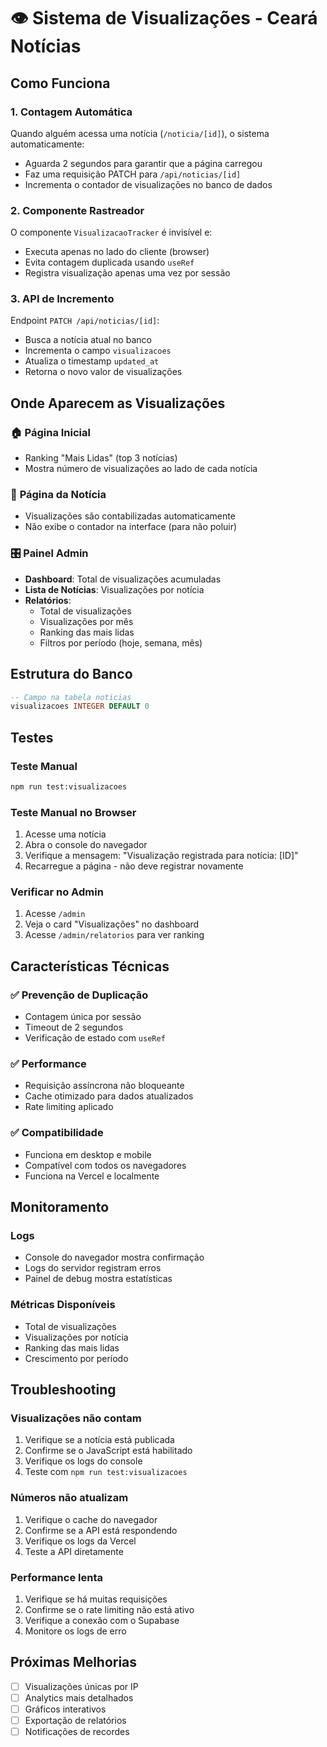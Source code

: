 # 👁️ Sistema de Visualizações - Ceará Notícias

## Como Funciona

### 1. **Contagem Automática**
Quando alguém acessa uma notícia (`/noticia/[id]`), o sistema automaticamente:
- Aguarda 2 segundos para garantir que a página carregou
- Faz uma requisição PATCH para `/api/noticias/[id]`
- Incrementa o contador de visualizações no banco de dados

### 2. **Componente Rastreador**
O componente `VisualizacaoTracker` é invisível e:
- Executa apenas no lado do cliente (browser)
- Evita contagem duplicada usando `useRef`
- Registra visualização apenas uma vez por sessão

### 3. **API de Incremento**
Endpoint `PATCH /api/noticias/[id]`:
- Busca a notícia atual no banco
- Incrementa o campo `visualizacoes`
- Atualiza o timestamp `updated_at`
- Retorna o novo valor de visualizações

## Onde Aparecem as Visualizações

### 🏠 **Página Inicial**
- Ranking "Mais Lidas" (top 3 notícias)
- Mostra número de visualizações ao lado de cada notícia

### 📰 **Página da Notícia**
- Visualizações são contabilizadas automaticamente
- Não exibe o contador na interface (para não poluir)

### 🎛️ **Painel Admin**
- **Dashboard**: Total de visualizações acumuladas
- **Lista de Notícias**: Visualizações por notícia
- **Relatórios**: 
  - Total de visualizações
  - Visualizações por mês
  - Ranking das mais lidas
  - Filtros por período (hoje, semana, mês)

## Estrutura do Banco

```sql
-- Campo na tabela noticias
visualizacoes INTEGER DEFAULT 0
```

## Testes

### Teste Manual
```bash
npm run test:visualizacoes
```

### Teste Manual no Browser
1. Acesse uma notícia
2. Abra o console do navegador
3. Verifique a mensagem: "Visualização registrada para notícia: [ID]"
4. Recarregue a página - não deve registrar novamente

### Verificar no Admin
1. Acesse `/admin`
2. Veja o card "Visualizações" no dashboard
3. Acesse `/admin/relatorios` para ver ranking

## Características Técnicas

### ✅ **Prevenção de Duplicação**
- Contagem única por sessão
- Timeout de 2 segundos
- Verificação de estado com `useRef`

### ✅ **Performance**
- Requisição assíncrona não bloqueante
- Cache otimizado para dados atualizados
- Rate limiting aplicado

### ✅ **Compatibilidade**
- Funciona em desktop e mobile
- Compatível com todos os navegadores
- Funciona na Vercel e localmente

## Monitoramento

### Logs
- Console do navegador mostra confirmação
- Logs do servidor registram erros
- Painel de debug mostra estatísticas

### Métricas Disponíveis
- Total de visualizações
- Visualizações por notícia
- Ranking das mais lidas
- Crescimento por período

## Troubleshooting

### Visualizações não contam
1. Verifique se a notícia está publicada
2. Confirme se o JavaScript está habilitado
3. Verifique os logs do console
4. Teste com `npm run test:visualizacoes`

### Números não atualizam
1. Verifique o cache do navegador
2. Confirme se a API está respondendo
3. Verifique os logs da Vercel
4. Teste a API diretamente

### Performance lenta
1. Verifique se há muitas requisições
2. Confirme se o rate limiting não está ativo
3. Verifique a conexão com o Supabase
4. Monitore os logs de erro

## Próximas Melhorias

- [ ] Visualizações únicas por IP
- [ ] Analytics mais detalhados
- [ ] Gráficos interativos
- [ ] Exportação de relatórios
- [ ] Notificações de recordes 